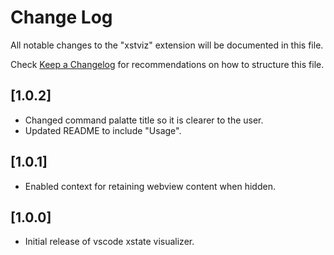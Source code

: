 # Change Log

All notable changes to the "xstviz" extension will be documented in this file.

Check [Keep a Changelog](http://keepachangelog.com/) for recommendations on how to structure this file.

## [1.0.2]

- Changed command palatte title so it is clearer to the user.
- Updated README to include "Usage".

## [1.0.1]

- Enabled context for retaining webview content when hidden.

## [1.0.0]

- Initial release of vscode xstate visualizer.
